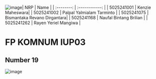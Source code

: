 ![image](https://github.com/user-attachments/assets/e2b95b9d-51ff-4ed3-a7e5-d2846ecd4c2e)|    NRP     |      Name      |
| :--------: | :------------: |
| 5025241001 | Kenzie Maheswara|
| 5025241002 | Palpal Yalmialam Tarminto |
| 5025241075 | Bismantaka Revano Dirgantara|
| 5025241168 | Naufal Bintang Brilian |
| 5025241262 | Rayen Yeriel Mangiwa |


# FP KOMNUM IUP03

## Number 19
![image](https://github.com/user-attachments/assets/16817a4e-30bd-4836-b5c3-242bc869b41b)
